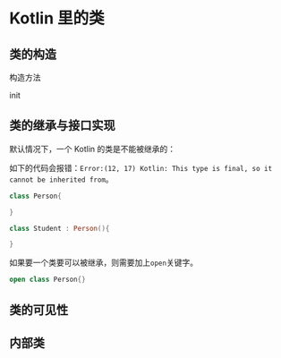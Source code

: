 # Kotlin 里的类





## 类的构造



构造方法

init





## 类的继承与接口实现



默认情况下，一个 Kotlin 的类是不能被继承的：



如下的代码会报错：`Error:(12, 17) Kotlin: This type is final, so it cannot be inherited from`。

```kotlin
class Person{

}

class Student : Person(){

}
```

如果要一个类要可以被继承，则需要加上`open`关键字。

```kotlin
open class Person{}
```



## 类的可见性



## 内部类